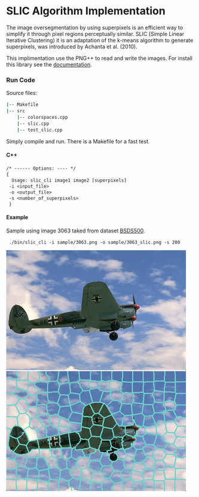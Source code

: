# SLIC Algorithm Implementation
The image oversegmentation by using superpixels is an efficient way to simplify it through pixel regions perceptually similar. SLIC (Simple Linear Iterative Clustering) it is an adaptation of the k-means algorithm to generate superpixels, was introduced by Achanta et al. (2010).

This implimentation use the PNG++ to read and write the images. For install this library see the 
[documentation](https://www.nongnu.org/pngpp/doc/0.2.9/).

### Run Code

Source files:
```bash
|-- Makefile
|-- src
    |-- colorspaces.cpp
    |-- slic.cpp
    |-- test_slic.cpp
```

Simply compile and run. There is a Makefile for a fast test.

#### C++
```
/* ------ Options: ---- */ 
{
  Usage: slic_cli image1 image2 [superpixels]
 -i <input_file> 
 -o <output_file> 
 -s <number_of_superpixels>
 }
```

#### Example
Sample using image 3063 taked from dataset [BSDS500](https://www2.eecs.berkeley.edu/Research/Projects/CS/vision/bsds/).
```
 ./bin/slic_cli -i sample/3063.png -o sample/3063_slic.png -s 200
```
![](sample/3063.png)
![](sample/3063_slic.png)

